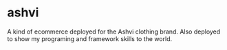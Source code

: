 # ashvi
A kind of ecommerce deployed for the Ashvi clothing brand. Also deployed to show my programing and framework skills to the world.

